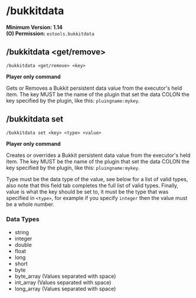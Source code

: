 # /bukkitdata

**Minimum Version: 1.14**  
**(O) Permission:** `estools.bukkitdata`

## /bukkitdata <get/remove>
```
/bukkitdata <get/remove> <key>
```
**Player only command**

Gets or Removes a Bukkit persistent data value from the executor's held
item. The key MUST be the name of the plugin that set the data COLON
the key specified by the plugin, like this: `pluingname:mykey`.

## /bukkitdata set
```
/bukkitdata set <key> <type> <value> 
```
**Player only command**

Creates or overrides a Bukkit persistent data value from the executor's held
item. The key MUST be the name of the plugin that set the data COLON
the key specified by the plugin, like this: `pluingname:mykey`.

Type must be the data type of the value,
see below for a list of valid types, also note that this field
tab completes the full list of valid types. Finally, value
is what the key should be set to, it must be the type
that was specified in `<type>`, for example if you specify
`integer` then the value must be a whole number.

### Data Types
- string
- integer
- double
- float
- long
- short
- byte
- byte_array (Values separated with space)
- int_array (Values separated with space)
- long_array (Values separated with space)
